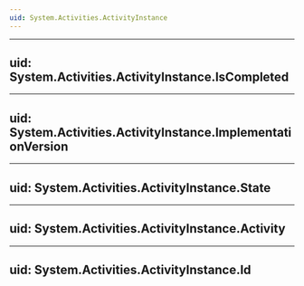```yaml
---
uid: System.Activities.ActivityInstance
---
```


---
uid: System.Activities.ActivityInstance.IsCompleted
---

---
uid: System.Activities.ActivityInstance.ImplementationVersion
---

---
uid: System.Activities.ActivityInstance.State
---

---
uid: System.Activities.ActivityInstance.Activity
---

---
uid: System.Activities.ActivityInstance.Id
---

